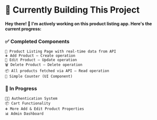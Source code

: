 # 🚧 Currently Building This Project
 #### Hey there! 👋 I'm actively working on this product listing app. Here's the current progress:

  ### ✅ Completed Components
    🛒 Product Listing Page with real-time data from API
    ➕ Add Product – Create operation
    📝 Edit Product – Update operation
    🗑️ Delete Product – Delete operation
    📦 All products fetched via API – Read operation
    🔢 Simple Counter (UI Component)
  ### 🔮 In Progress
    🧑‍💻 Authentication System
    📦 Cart Functionality
    ➕ More Add & Edit Product Properties
    📊 Admin Dashboard
